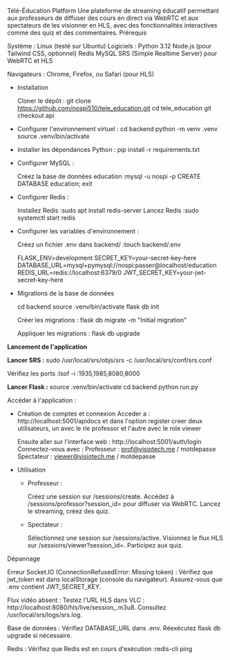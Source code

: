 Télé-Éducation Platform
Une plateforme de streaming éducatif permettant aux professeurs de diffuser des cours en direct via WebRTC et aux spectateurs de les visionner en HLS, avec des fonctionnalités interactives comme des quiz et des commentaires.
Prérequis

Système : Linux (testé sur Ubuntu)
Logiciels :
Python 3.12
Node.js (pour Tailwind CSS, optionnel)
Redis
MySQL
SRS (Simple Realtime Server) pour WebRTC et HLS


Navigateurs : Chrome, Firefox, ou Safari (pour HLS)

- Installation

    Cloner le dépôt :
    git clone https://github.com/nospi510/tele_education.git
    cd tele_education
    git checkout api


- Configurer l'environnement virtuel :
    cd backend
    python -m venv .venv
    source .venv/bin/activate


- Installer les dépendances Python :
    pip install -r requirements.txt


- Configurer MySQL :

    Créez la base de données education :mysql -u nospi -p
    CREATE DATABASE education;
    exit




- Configurer Redis :

    Installez Redis :sudo apt install redis-server
    Lancez Redis :sudo systemctl start redis




- Configurer les variables d'environnement :

    Créez un fichier .env dans backend/ :touch backend/.env

    FLASK_ENV=development
    SECRET_KEY=your-secret-key-here
    DATABASE_URL=mysql+pymysql://nospi:passer@localhost/education
    REDIS_URL=redis://localhost:6379/0
    JWT_SECRET_KEY=your-jwt-secret-key-here




- Migrations de la base de données

    cd backend
    source .venv/bin/activate
    flask db init


    Créer les migrations :
    flask db migrate -m "Initial migration"


    Appliquer les migrations :
    flask db upgrade




**Lancement de l'application**

**Lancer SRS :**
sudo /usr/local/srs/objs/srs -c /usr/local/srs/conf/srs.conf


Vérifiez les ports :lsof -i :1935,1985,8080,8000




**Lancer Flask :**
source .venv/bin/activate
cd backend
python run.py


Accéder à l'application :


- Création de comptes  et connexion 
    Acceder a : http://localhost:5001/apidocs
    et dans l'option register creer deux utilisateurs, un avec le rle professor et l'autre avec le role viewer

    Ensuite aller sur l'interface web : http://localhost:5001/auth/login 
    Connectez-vous avec :
    Professeur : prof@visiotech.me / motdepasse
    Spectateur : viewer@visiotech.me / motdepasse





- Utilisation

    - Professeur :

        Créez une session sur /sessions/create.
        Accédez à /sessions/professor?session_id=<id> pour diffuser via WebRTC.
        Lancez le streaming, créez des quiz.


    - Spectateur :

        Sélectionnez une session sur /sessions/active.
        Visionnez le flux HLS sur /sessions/viewer?session_id=<id>.
        Participez aux quiz.



Dépannage

Erreur Socket.IO (ConnectionRefusedError: Missing token) :
Vérifiez que jwt_token est dans localStorage (console du navigateur).
Assurez-vous que .env contient JWT_SECRET_KEY.


Flux vidéo absent :
Testez l'URL HLS dans VLC : http://localhost:8080/hls/live/session_<id>.m3u8.
Consultez /usr/local/srs/logs/srs.log.


Base de données :
Vérifiez DATABASE_URL dans .env.
Réexécutez flask db upgrade si nécessaire.


Redis :
Vérifiez que Redis est en cours d'exécution :redis-cli ping





